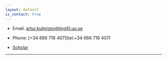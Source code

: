 ```yaml
---
layout: default
is_contact: true
---
```


* Email: [artur.kulmizev@lingfil.uu.se](mailto:artur.kulmizev@lingfil.uu.se)

* Phone: [+34 666 716 407](tel:+34 666 716 407)

* [Scholar](https://scholar.google.nl/citations?user=Cgg6_W0AAAAJ&hl=en&oi=ao)

---

